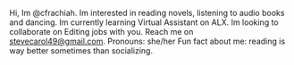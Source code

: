 Hi, Im @cfrachiah. 
Im interested in reading novels, listening to audio books and dancing. 
Im currently learning Virtual Assistant on ALX. 
Im looking to collaborate on Editing jobs with you.
Reach me on stevecarol49@gmail.com.
Pronouns: she/her
Fun fact about me: reading is way better sometimes than socializing.
